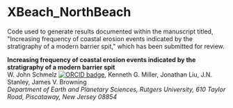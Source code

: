 # XBeach_NorthBeach

Code used to generate results documented within the manuscript titled, 
"Increasing frequency of coastal erosion events indicated by the stratigraphy of a modern barrier spit," 
which has been submitted for review.

**Increasing frequency of coastal erosion events indicated by the stratigraphy of a modern barrier spit**  
W. John Schmelz [![ORCID badge](https://img.shields.io/badge/ORCID-0000--0002--2588--7985-lightgrey.svg)](https://orcid.org/0000-0002-2588-7985), Kenneth G. Miller, Jonathan Liu, J.N. Stanley, James V. Browning  
*Department of Earth and Planetary Sciences, Rutgers University, 610 Taylor Road, Piscataway, New Jersey 08854*
